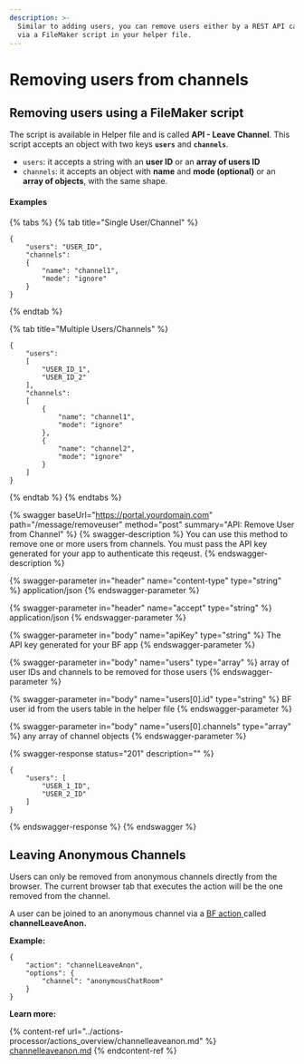 ```yaml
---
description: >-
  Similar to adding users, you can remove users either by a REST API call, or
  via a FileMaker script in your helper file.
---
```


# Removing users from channels

## Removing users using a FileMaker script

The script is available in Helper file and is called **API - Leave Channel**. This script accepts an object with two keys **`users`** and **`channels`**.

* `users`: it accepts a string with an **user ID** or an **array of users ID**
* `channels`: it accepts an object with **name** and **mode (optional)** or an **array of objects**, with the same shape.

#### Examples

{% tabs %}
{% tab title="Single User/Channel" %}
```
{
    "users": "USER_ID",
    "channels":
    {
        "name": "channel1",
        "mode": "ignore"
    }
}
```
{% endtab %}

{% tab title="Multiple Users/Channels" %}
```
{
    "users":
    [
        "USER_ID_1",
        "USER_ID_2"
    ],
    "channels":
    [
        {
            "name": "channel1",
            "mode": "ignore"
        },
        {
            "name": "channel2",
            "mode": "ignore"
        }
    ]
}
```
{% endtab %}
{% endtabs %}

{% swagger baseUrl="https://portal.yourdomain.com" path="/message/removeuser" method="post" summary="API: Remove User from Channel" %}
{% swagger-description %}
You can use this method to remove one or more users from channels. You must pass the API key generated for your app to authenticate this reqeust.
{% endswagger-description %}

{% swagger-parameter in="header" name="content-type" type="string" %}
application/json
{% endswagger-parameter %}

{% swagger-parameter in="header" name="accept" type="string" %}
application/json
{% endswagger-parameter %}

{% swagger-parameter in="body" name="apiKey" type="string" %}
The API key generated for your BF app
{% endswagger-parameter %}

{% swagger-parameter in="body" name="users" type="array" %}
array of user IDs and channels to be removed for those users
{% endswagger-parameter %}

{% swagger-parameter in="body" name="users[0].id" type="string" %}
BF user id from the users table in the helper file
{% endswagger-parameter %}

{% swagger-parameter in="body" name="users[0].channels" type="array" %}
any array of channel objects
{% endswagger-parameter %}

{% swagger-response status="201" description="" %}
```
{
    "users": [
        "USER_1_ID",
        "USER_2_ID"
    ]
}
```
{% endswagger-response %}
{% endswagger %}

## Leaving Anonymous Channels

Users can only be removed from anonymous channels directly from the browser. The current browser tab that executes the action will be the one removed from the channel.

A user can be joined to an anonymous channel via a [BF action ](../actions-processor/)called **channelLeaveAnon.**

**Example:**

```
{
    "action": "channelLeaveAnon",
    "options": {
        "channel": "anonymousChatRoom"
    }
}
```

**Learn more:**

{% content-ref url="../actions-processor/actions_overview/channelleaveanon.md" %}
[channelleaveanon.md](../actions-processor/actions_overview/channelleaveanon.md)
{% endcontent-ref %}
